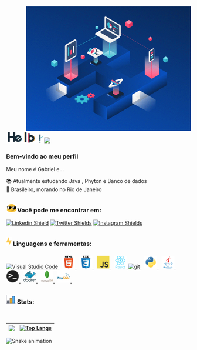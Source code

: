 <!--
Hellooo! <img src="https://media.giphy.com/media/hvRJCLFzcasrR4ia7z/giphy.gif" width="30">
-->

<img src="https://github.com/GFSenpai/GFSenpai/blob/main/images/readme/animation-readme-16.gif" min-width="400px" max-width="600px" width="450px" align="right" alt="image">


<span align="left">

<img src="images/readme/hello.gif" width="100" alt="image"> <img src="https://media.giphy.com/media/hvRJCLFzcasrR4ia7z/giphy.gif" width="50">

### Bem-vindo ao meu perfil
 
Meu nome é Gabriel e...
 
 📚 Atualmente estudando Java , Phyton e Banco de dados <br>
 🏡 Brasileiro, morando no Rio de Janeiro <br>
 
</span>

## 

<span align="left">
 
### <img src="https://github.com/GFSenpai/GFSenpai/blob/main/images/readme/emoji.gif" width="30">Você pode me encontrar em:

[![Linkedin Shield](https://img.shields.io/badge/-Linkedin-2867B2?style=for-the-badge&logo=linkedin&logoColor=white&link=https://https://www.linkedin.com/in/gabriel-f-8b3088251//)](https://www.linkedin.com/in/gabriel-f-8b3088251/)
[![Twitter Shields](https://img.shields.io/badge/-Twitter-1DA1F2?style=for-the-badge&logo=twitter&logoColor=white&link=https://https://twitter.com/Gf_Senpai/)](https://twitter.com/Gf_Senpai)
[![Instagram Shields](https://img.shields.io/badge/Instagram-E4405F?style=for-the-badge&logo=instagram&logoColor=white//https://www.instagram.com/gabrielfariaaaaa/)](https://www.instagram.com/gabrielfariaaaaa/)


</span>

##

### <img src="https://github.com/GFSenpai/GFSenpai/blob/main/images/readme/lightning.gif" width="15"> Linguagens e ferramentas:

###

<p align="left"> 
 
<a href="https://code.visualstudio.com/" target="_blank"> <img src="https://upload.wikimedia.org/wikipedia/commons/thumb/9/9a/Visual_Studio_Code_1.35_icon.svg/512px-Visual_Studio_Code_1.35_icon.svg.png" alt="Visual Studio Code" width="35" height="35"/> </a> &nbsp;
<a href="https://www.w3.org/html/" target="_blank"> <img src="https://raw.githubusercontent.com/devicons/devicon/master/icons/html5/html5-original-wordmark.svg" alt="html5" width="35" height="35"/> </a>&nbsp;
<a href="https://www.w3schools.com/css/" target="_blank"> <img src="https://raw.githubusercontent.com/devicons/devicon/master/icons/css3/css3-original-wordmark.svg" alt="css3" width="35" height="35"/> </a> &nbsp;
<a href="https://developer.mozilla.org/en-US/docs/Web/JavaScript" target="_blank"> <img src="https://raw.githubusercontent.com/devicons/devicon/master/icons/javascript/javascript-original.svg" alt="javascript" width="35" height="35"/> </a> &nbsp;
<a href="https://reactjs.org/" target="_blank"> <img src="https://raw.githubusercontent.com/devicons/devicon/master/icons/react/react-original-wordmark.svg" alt="react" width="35" height="35"/> </a>
<a href="https://git-scm.com/" target="_blank"> <img src="https://www.vectorlogo.zone/logos/git-scm/git-scm-icon.svg" alt="git" width="35" height="35"/> </a> &nbsp;
<a href="https://www.python.org" target="_blank"> <img src="https://raw.githubusercontent.com/devicons/devicon/master/icons/python/python-original.svg" alt="python" width="35" height="35"/> </a>&nbsp;
<a href="https://www.java.com" target="_blank"> <img src="https://raw.githubusercontent.com/devicons/devicon/master/icons/java/java-original.svg" alt="java" width="35" height="35"/> </a>&nbsp;
 <a href="https://reactnative.dev/" target="_blank"> <img src="https://raw.githubusercontent.com/github/explore/80688e429a7d4ef2fca1e82350fe8e3517d3494d/topics/terminal/terminal.png" alt="sass"  width="35" height="35"/> </a>&nbsp;
<a href="https://www.docker.com/" target="_blank"> <img src="https://raw.githubusercontent.com/devicons/devicon/master/icons/docker/docker-original-wordmark.svg" alt="docker"  width="35" height="35"/> </a>&nbsp;
<a href="https://www.mongodb.com/" target="_blank"> <img src="https://raw.githubusercontent.com/devicons/devicon/master/icons/mongodb/mongodb-original-wordmark.svg" alt="mongodb" width="35" height="35"/> </a>&nbsp;
<a href="https://www.mysql.com/" target="_blank"> <img src="https://raw.githubusercontent.com/devicons/devicon/master/icons/mysql/mysql-original-wordmark.svg" alt="mysql"  width="35" height="35"/> </a>&nbsp;

 
</p>

##

### <img src="https://github.com/GFSenpai/GFSenpai/blob/main/images/readme/chart-growth-lineal.gif" width="26"> Stats:

<br>

| <a href="https://github.com/anuraghazra/convoychat"><img align="center" src="https://github-readme-stats.vercel.app/api?username=GFSenpai&hide=contribs&show_icons=true&include_all_commits=true&layout=compact&hide_border=true&theme=great-gatsby" /></a> | [![Top Langs](https://github-readme-stats.vercel.app/api/top-langs/?username=robsonvinicius&layout=compact&hide_border=true&langs_count=8&hide=TSQL,hack,Rich%20Text%20Format%0A&theme=great-gatsby)](https://https://github.com/GFSenpai) |
| ------------- | ------------- |

   ![Snake animation](https://github.com/GFSenpai/GFSenpai/blob/output/github-contribution-grid-snake.svg)
